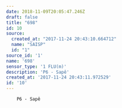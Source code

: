```yaml
---
date: 2018-11-09T20:05:47.246Z
draft: false
title: "698"
id: 10
source:
  created_at: "2017-11-24 20:43:10.664712"
  name: "SAISP"
  id: "1"
source_id: '1'
name: '698'
sensor_type: '1 FLU(m)'
description: 'P6 - Sapê'
created_at: '2017-11-24 20:43:11.972529'
id: '10'
---
```

		P6 - Sapê